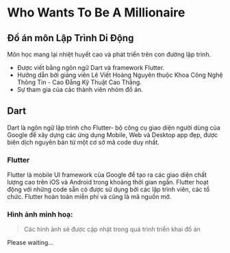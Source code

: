 # Who Wants To Be A Millionaire

## Đồ án môn Lập Trình Di Động

Môn học mang lại nhiệt huyết cao và phát triển trên con đường lập trình.

  - Được viết bằng ngôn ngữ Dart và framework Flutter.
  - Hướng dẫn bởi giảng viên Lê Viết Hoàng Nguyên thuộc Khoa Công Nghệ Thông Tin - Cao Đẳng Kỹ Thuật Cao Thắng.
  - Sự tham gia của các thành viên nhóm đồ án.

## Dart

Dart là ngôn ngữ lập trình cho Flutter- bộ công cụ giao diện người dùng của Google để xây dựng 
các ứng dụng Mobile, Web và Desktop app đẹp, được biên dịch nguyên bản từ một cơ sở mã code duy nhất.

### Flutter

Flutter là mobile UI framework của Google để tạo ra các giao diện chất lượng cao trên iOS và Android trong khoảng thời gian ngắn. 
Flutter hoạt động với những code sẵn có được sử dụng bởi các lập trình viên, các tổ chức.
Flutter hoàn toàn miễn phí và cũng là mã nguồn mở.

### Hình ảnh minh hoạ:

> Các hình ảnh sẽ được cập nhật trong quá trình triển khai đồ án

Please waiting...

> 
> 
